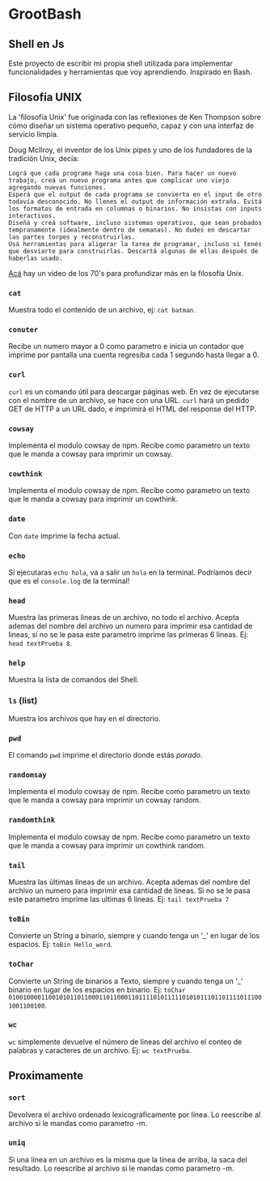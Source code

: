 # GrootBash

## Shell en Js

Este proyecto de escribir mi propia shell utilizada para implementar funcionalidades y herramientas que voy aprendiendo. Inspirado en Bash.

## Filosofía UNIX

La 'filosofía Unix' fue originada con las reflexiones de Ken Thompson sobre cómo diseñar un sistema operativo pequeño, capaz y con una interfaz de servicio limpia.

Doug McIlroy, el inventor de los Unix pipes y uno de los fundadores de la tradición Unix, decía:

    Lográ que cada programa haga una cosa bien. Para hacer un nuevo trabajo, creá un nuevo programa antes que complicar uno viejo agregando nuevas funciones.
    Esperá que el output de cada programa se convierta en el input de otro todavía desconocido. No llenes el output de información extraña. Evitá los formatos de entrada en columnas o binarios. No insistas con inputs interactivos.
    Diseñá y creá software, incluso sistemas operativos, que sean probados tempranamente (idealmente dentro de semanas). No dudes en descartar las partes torpes y reconstruirlas.
    Usá herramientas para aligerar la tarea de programar, incluso si tenés que desviarte para construirlas. Descartá algunas de ellas después de haberlas usado.

[Acá](https://www.youtube.com/watch?v=tc4ROCJYbm0) hay un video de los 70's para profundizar más en la filosofía Unix.

###  `cat`

Muestra todo el contenido de un archivo, ej: `cat batman`.

### `conuter`

Recibe un numero mayor a 0 como parametro e inicia un contador que imprime por pantalla una cuenta regresiba cada 1 segundo hasta llegar a 0.

### `curl`

`curl` es un comando útil para descargar páginas web. En vez de ejecutarse con el nombre de un archivo, se hace con una URL.
`curl` hará un pedido GET de HTTP a un URL dado, e imprimirá el HTML del response del HTTP.


### `cowsay`

Implementa el modulo cowsay de npm. Recibe como parametro un texto que le manda a cowsay para imprimir un cowsay.

### `cowthink`

Implementa el modulo cowsay de npm. Recibe como parametro un texto que le manda a cowsay para imprimir un cowthink.

### `date`

Con `date` imprime la fecha actual.

### `echo`

Si ejecutaras `echo hola`, va a salir un `hola` en la terminal. Podríamos decir que es el `console.log` de la terminal!

### `head`

Muestra las primeras lineas de un archivo, no todo el archivo. Acepta ademas del nombre del archivo un numero para imprimir esa cantidad de lineas, si no se le pasa este parametro imprime las primeras 6 lineas. Ej: `head textPrueba 8`.

### `help` 

Muestra la lista de comandos del Shell.

### `ls` (list)

Muestra los archivos que hay en el directorio.

### `pwd`

El comando `pwd` imprime el directorio donde estás *parado*.

### `randomsay`

Implementa el modulo cowsay de npm. Recibe como parametro un texto que le manda a cowsay para imprimir un cowsay random.

### `randomthink`

Implementa el modulo cowsay de npm. Recibe como parametro un texto que le manda a cowsay para imprimir un cowthink random.

### `tail`

Muestra las últimas líneas de un archivo. Acepta ademas del nombre del archivo un numero para imprimir esa cantidad de lineas. Si no se le pasa este parametro imprime las ultimas 6 lineas. Ej: `tail textPrueba 7`

### `toBin`

Convierte un String a binario, siempre y cuando tenga un '_' en lugar de los espacios. Ej: `toBin Hello_word`.

### `toChar`

Convierte un String de binarios a Texto, siempre y cuando tenga un '_' binario en lugar de los espacios en binario. Ej: `toChar 01001000011001010110110001101100011011110101111101010111011011110111001001100100`.

### `wc`

`wc` simplemente devuelve el número de líneas del archivo el conteo de palabras y caracteres de un archivo. Ej: `wc textPrueba`.

## Proximamente

### `sort`

Devolvera el archivo ordenado lexicográficamente por línea. Lo reescribe al archivo si le mandas como parametro -m.

### `uniq`

Si una línea en un archivo es la misma que la línea de arriba, la saca del resultado. Lo reescribe al archivo si le mandas como parametro -m.
